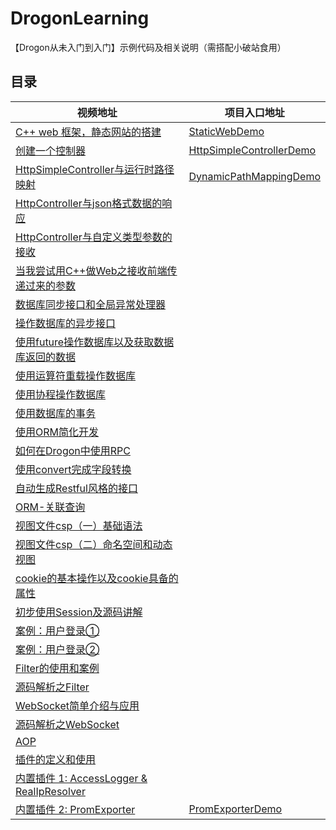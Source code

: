 # DrogonLearning

【Drogon从未入门到入门】示例代码及相关说明（需搭配小破站食用）

## 目录

| 视频地址                                                                                    | 项目入口地址                                                 |
| ------------------------------------------------------------------------------------------- | ------------------------------------------------------------ |
| [C++ web 框架，静态网站的搭建](https://www.bilibili.com/video/BV1NZ4y1y7Qz)                 | [StaticWebDemo](./StaticSite/README.md)                      |
| [创建一个控制器](https://www.bilibili.com/video/BV1u34y1Y7Qe)                               | [HttpSimpleControllerDemo](./HttpSimpleController/README.md) |
| [HttpSimpleController与运行时路径映射](https://www.bilibili.com/video/BV1mB4y1C7TK)         | [DynamicPathMappingDemo](./DynamicPathMapping/README.md)     |
| [HttpController与json格式数据的响应](https://www.bilibili.com/video/BV1wU4y1U75k)           |                                                              |
| [HttpController与自定义类型参数的接收](https://www.bilibili.com/video/BV1aA4y1R7ug)         |                                                              |
| [当我尝试用C++做Web之接收前端传递过来的参数](https://www.bilibili.com/video/BV18V411M7Px)   |                                                              |
| [数据库同步接口和全局异常处理器](https://www.bilibili.com/video/BV1Du4y1Z7Re)               |                                                              |
| [操作数据库的异步接口](https://www.bilibili.com/video/BV1ku411a7EX)                         |                                                              |
| [使用future操作数据库以及获取数据库返回的数据](https://www.bilibili.com/video/BV1cp4y157X7) |                                                              |
| [使用运算符重载操作数据库](https://www.bilibili.com/video/BV1ym4y1M7yk)                     |                                                              |
| [使用协程操作数据库](https://www.bilibili.com/video/BV1gm4y1K79o)                           |                                                              |
| [使用数据库的事务](https://www.bilibili.com/video/BV1884y1D7g1)                             |                                                              |
| [使用ORM简化开发](https://www.bilibili.com/video/BV1Gw411r7L4)                              |                                                              |
| [如何在Drogon中使用RPC](https://www.bilibili.com/video/BV1Mj411i7qL)                        |                                                              |
| [使用convert完成字段转换](https://www.bilibili.com/video/BV1Cw411N7H7)                      |                                                              |
| [自动生成Restful风格的接口](https://www.bilibili.com/video/BV1jv411c7UZ)                    |                                                              |
| [ORM-关联查询](https://www.bilibili.com/video/BV1oe411r7RX)                                 |                                                              |
| [视图文件csp（一）基础语法](https://www.bilibili.com/video/BV1mK411e7rV)                    |                                                              |
| [视图文件csp（二）命名空间和动态视图](https://www.bilibili.com/video/BV1Xe411E7Xs)          |                                                              |
| [cookie的基本操作以及cookie具备的属性](https://www.bilibili.com/video/BV1rm411f7Wd)         |                                                              |
| [初步使用Session及源码讲解](https://www.bilibili.com/video/BV192421N7x1)                    |                                                              |
| [案例：用户登录①](https://www.bilibili.com/video/BV1Nu4m1M7RA)                              |                                                              |
| [案例：用户登录②](https://www.bilibili.com/video/BV1pp421y7a7)                              |                                                              |
| [Filter的使用和案例](https://www.bilibili.com/video/BV1UF4m1A7Ni)                           |                                                              |
| [源码解析之Filter](https://www.bilibili.com/video/BV1Yp421Q76i)                             |                                                              |
| [WebSocket简单介绍与应用](https://www.bilibili.com/video/BV1Kb421p7m3)                      |                                                              |
| [源码解析之WebSocket](https://www.bilibili.com/video/BV13m42137Wu)                          |                                                              |
| [AOP](https://www.bilibili.com/video/BV1BQe4eQEiY)                                          |                                                              |
| [插件的定义和使用](https://www.bilibili.com/video/BV1XvbweZEy4)                             |                                                              |
| [内置插件 1: AccessLogger & RealIpResolver](https://www.bilibili.com/video/BV15G1QYdEBH)    |                                                              |
| [内置插件 2: PromExporter](https://www.bilibili.com/video/BV1FtyNYKEqZ)                     | [PromExporterDemo](./PromExporterDemo/README.md)             |

